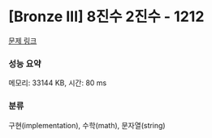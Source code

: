 # [Bronze III] 8진수 2진수 - 1212 

[문제 링크](https://www.acmicpc.net/problem/1212) 

### 성능 요약

메모리: 33144 KB, 시간: 80 ms

### 분류

구현(implementation), 수학(math), 문자열(string)

